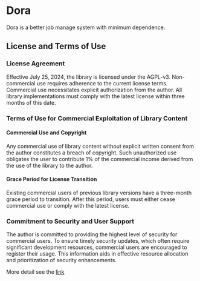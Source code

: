Dora
===========================

Dora is a better job manage system with minimum dependence.




## License and Terms of Use

### License Agreement

Effective July 25, 2024, the library is licensed under the AGPL-v3. Non-commercial use requires adherence to the current license terms. Commercial use necessitates explicit authorization from the author. All library implementations must comply with the latest license within three months of this date.

### Terms of Use for Commercial Exploitation of Library Content

#### Commercial Use and Copyright

Any commercial use of library content without explicit written consent from the author constitutes a breach of copyright.
Such unauthorized use obligates the user to contribute 1% of the commercial income derived from the use of the library to the author.



#### Grace Period for License Transition

Existing commercial users of previous library versions have a three-month grace period to transition. 
After this period, users must either cease commercial use or comply with the latest license.


### Commitment to Security and User Support

The author is committed to providing the highest level of security for commercial users. To ensure timely security updates, which often require significant development resources, commercial users are encouraged to register their usage. This information aids in effective resource allocation and prioritization of security enhancements. 

More detail see the [link](docs\license\whyCommercial.md)

